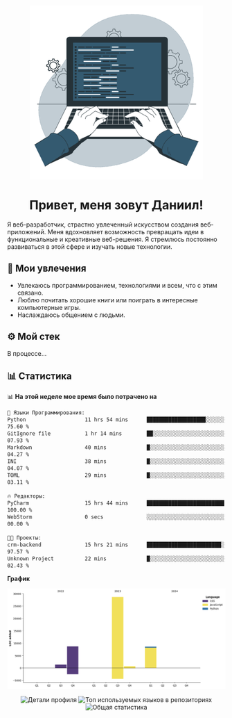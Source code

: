<div align="center">
  <img width="400" src="assets/main_pic.webp" alt="">
  <h1>Привет, меня зовут Даниил!</h1>
</div>

Я веб-разработчик, страстно увлеченный искусством создания веб-приложений. Меня вдохновляет возможность превращать идеи в функциональные и креативные веб-решения. Я стремлюсь постоянно развиваться в этой сфере и изучать новые технологии.

## :game_die: Мои увлечения

* Увлекаюсь программированием, технологиями и всем, что с этим связано.
* Люблю почитать хорошие книги или поиграть в интересные компьютерные игры.
* Наслаждаюсь общением с людьми.

## :gear: Мой стек

В процессе...

## :bar_chart: Статистика

<!--START_SECTION:waka-->
📊 **На этой неделе мое время было потрачено на** 

```text
💬 Языки Программирования: 
Python                   11 hrs 54 mins      ███████████████████░░░░░░   75.60 % 
GitIgnore file           1 hr 14 mins        ██░░░░░░░░░░░░░░░░░░░░░░░   07.93 % 
Markdown                 40 mins             █░░░░░░░░░░░░░░░░░░░░░░░░   04.27 % 
INI                      38 mins             █░░░░░░░░░░░░░░░░░░░░░░░░   04.07 % 
TOML                     29 mins             █░░░░░░░░░░░░░░░░░░░░░░░░   03.11 % 

🔥 Редакторы: 
PyCharm                  15 hrs 44 mins      █████████████████████████   100.00 % 
WebStorm                 0 secs              ░░░░░░░░░░░░░░░░░░░░░░░░░   00.00 % 

🐱‍💻 Проекты: 
crm-backend              15 hrs 21 mins      ████████████████████████░   97.57 % 
Unknown Project          22 mins             █░░░░░░░░░░░░░░░░░░░░░░░░   02.43 % 
```

**График**

![Lines of Code chart](https://raw.githubusercontent.com/daniilgrigorev01/daniilgrigorev01/main/assets/bar_graph.png)


<!--END_SECTION:waka-->

<div align="center">
  <img src="http://github-profile-summary-cards.vercel.app/api/cards/profile-details?username=daniilgrigorev01&theme=github" alt="Детали профиля">
  <img src="http://github-profile-summary-cards.vercel.app/api/cards/repos-per-language?username=daniilgrigorev01&theme=github" alt="Топ используемых языков в репозиториях">
  <img src="http://github-profile-summary-cards.vercel.app/api/cards/stats?username=daniilgrigorev01&theme=github" alt="Общая статистика">
</div>
